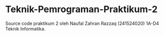 # Teknik-Pemrograman-Praktikum-2
Source code praktikum 2 oleh Naufal Zahran Razzaq (241524020) 1A-D4 Teknik Informatika.
